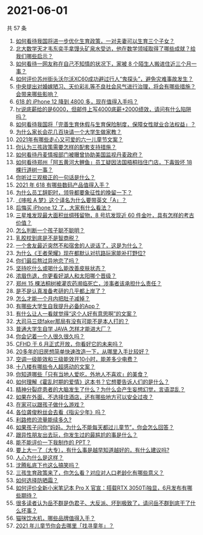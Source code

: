 # 2021-06-01

共 57 条

<!-- BEGIN -->
<!-- 最后更新时间 Tue Jun 01 2021 04:26:47 GMT+0800 (China Standard Time) -->

1. [如何看待我国将进一步优化生育政策，一对夫妻可以生育三个子女？](https://www.zhihu.com/question/462390587)
2. [北大数学天才韦东奕手拿馒头矿泉水受访，他在数学领域取得了哪些成就？给我们哪些启示？](https://www.zhihu.com/question/462169322)
3. [如何看待一网友称在自己不知情的状况下，家被 8
   个陌生人搬进住近三个月一事？](https://www.zhihu.com/question/461252891)
4. [如何评价苏州街头沃尔沃XC60成功避过行人“鬼探头”，避免灾难事故发生？](https://www.zhihu.com/question/461921854)
5. [中央提出对婚嫁陋习、天价彩礼等不良社会风气进行治理，将会有哪些措施？会带来哪些影响？](https://www.zhihu.com/question/462399146)
6. [618 的 iPhone 12 降到 4800
   多，现在值得入手吗？](https://www.zhihu.com/question/462118314)
7. [hr说底薪给的是6000，但邮件上写4000底薪+2000绩效，请问有什么陷阱吗？](https://www.zhihu.com/question/279752230)
8. [如何看待我国将「完善生育休假与生育保险制度，保障女性就业合法权益」？](https://www.zhihu.com/question/462395582)
9. [为什么家长会花几百块请一个大学生做家教？](https://www.zhihu.com/question/290772385)
10. [2021年有哪些走心又可爱的六一儿童节文案？](https://www.zhihu.com/question/461411396)
11. [你认为三孩政策需要怎样的配套支持措施？](https://www.zhihu.com/question/462397663)
12. [如何看待丹麦情报部门被曝曾协助美国监视丹麦政府？](https://www.zhihu.com/question/462342888)
13. [如何看待郑州「阿五黄河大鲤鱼」员工疑因法国梧桐挡住门店，下毒毁坏 18
    棵行道树一事？](https://www.zhihu.com/question/461978699)
14. [你听过三观极正的一句话是什么？](https://www.zhihu.com/question/316797926)
15. [2021 年 618 有哪些数码产品值得入手？](https://www.zhihu.com/question/458701072)
16. [为什么员工辞职时，领导都要象征性的挽留一下？](https://www.zhihu.com/question/459351020)
17. [《哆啦 A 梦》这个译名为什么要带英文「A」？](https://www.zhihu.com/question/30836738)
18. [后悔买 iPhone 12 了，大家有什么看法？](https://www.zhihu.com/question/445160711)
19. [三星堆发现最大面积丝绸残留物，8 号坑发现近 60
    件金叶，具有怎样的考古价值？](https://www.zhihu.com/question/462198382)
20. [怎么判断一个孩子聪不聪明？](https://www.zhihu.com/question/460441961)
21. [乳胶枕到底是不是智商税？](https://www.zhihu.com/question/419436850)
22. [一个舍友最近突然不和宿舍的人说话了，这是为什么？](https://www.zhihu.com/question/39650172)
23. [为什么《王者荣耀》现在都默认对抗路玩家能补打野位?](https://www.zhihu.com/question/462063708)
24. [你们最后熬过异地恋了吗？](https://www.zhihu.com/question/364054443)
25. [坚持吃什么或喝什么能改善皮肤状态？](https://www.zhihu.com/question/284643508)
26. [浓眉伤退，你更看好湖人和太阳哪个晋级？](https://www.zhihu.com/question/462327535)
27. [郑州 15 棵法桐树被灌农药濒临死亡，涉事者该承担什么责任？](https://www.zhihu.com/question/462006651)
28. [是不是认真准备考研的几乎都上岸了？](https://www.zhihu.com/question/452073317)
29. [怎么才能一个月内把肚子减掉？](https://www.zhihu.com/question/317186157)
30. [有哪些大学生自我提升必备的App？](https://www.zhihu.com/question/320804037)
31. [有什么让人一看就觉得“这个人好有意思啊”的文案？](https://www.zhihu.com/question/376417418)
32. [大司马三烧faker那局有没有可能不是本人打的？](https://www.zhihu.com/question/459219863)
33. [普通大学生自学 JAVA 怎样才能进大厂？](https://www.zhihu.com/question/387717615)
34. [你会记着一个人很久很久吗？](https://www.zhihu.com/question/461880348)
35. [CFHD 于 6 月正式开放，你看好它的未来吗？](https://www.zhihu.com/question/459837419)
36. [20多年的旧房想简单快速改造一下，从哪里入手比较好？](https://www.zhihu.com/question/460487422)
37. [空调一级能效和三级能效开10小时，能差多少电费？](https://www.zhihu.com/question/329341284)
38. [十八楼有哪些令人超感动的文案？](https://www.zhihu.com/question/455124761)
39. [你知道哪些「只有当地人爱吃，外地人不喜欢」的美食？](https://www.zhihu.com/question/461730414)
40. [如何理解《霍乱时期的爱情》这本书？它想要告诉人们的是什么？](https://www.zhihu.com/question/274223889)
41. [精神分裂症患者的大脑发生了什么？为什么会产生妄想幻觉，言语混乱？](https://www.zhihu.com/question/60875758)
42. [如果在外面，不选择住酒店，还有哪些地方可以安全过夜？](https://www.zhihu.com/question/460644032)
43. [在家可以跟孩子做什么游戏？](https://www.zhihu.com/question/391201046)
44. [各位龚俊粉丝会去看《指尖少年》吗？](https://www.zhihu.com/question/456052901)
45. [利路修的流量能续多久?](https://www.zhihu.com/question/461929162)
46. [如果孩子问你“妈妈，为什么不能每天都过儿童节”，你会怎么回答？](https://www.zhihu.com/question/461277051)
47. [跟异性朋友出去玩，你发生过的最尴尬的事是什么？](https://www.zhihu.com/question/281832872)
48. [能不能评价一下我制作的 PPT？](https://www.zhihu.com/question/460696678)
49. [要上大一了（大专），有什么事是越早知道越好的，有什么建议吗?](https://www.zhihu.com/question/454529413)
50. [人心为什么是这样？](https://www.zhihu.com/question/460333793)
51. [沈腾私底下也这么搞笑吗？](https://www.zhihu.com/question/449715891)
52. [三孩生育政策来了，你怎么看？对应对人口老龄化有哪些意义？](https://www.zhihu.com/question/462391662)
53. [如何选择防晒霜？](https://www.zhihu.com/question/23782066)
54. [如何评价全新小米笔记本 Pro X 官宣：搭载RTX
    3050Ti独显，6月发布有哪些期待？](https://www.zhihu.com/question/459262263)
55. [很多读者认为岳不群是伪君子、大反派、坏到极致了，请问岳不群到底干了什么坏事？](https://www.zhihu.com/question/328943013)
56. [猫咪饮水机，哪些品牌值得入手？](https://www.zhihu.com/question/39724176)
57. [2021 年儿童节你会去哪里「找寻童年」？](https://www.zhihu.com/question/458857970)

<!-- END -->
